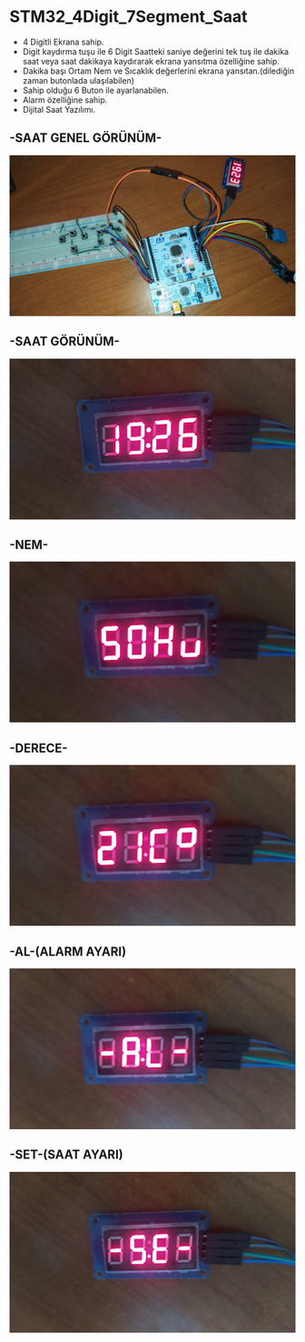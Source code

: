 # STM32_4Digit_7Segment_Saat
* 4 Digitli Ekrana sahip.
* Digit kaydırma tuşu ile 6 Digit Saatteki saniye değerini tek tuş ile dakika saat veya saat dakikaya kaydırarak ekrana yansıtma özelliğine sahip.
* Dakika başı Ortam Nem ve Sıcaklık değerlerini ekrana yansıtan.(dilediğin zaman butonlada ulaşılabilen)
* Sahip olduğu 6 Buton ile ayarlanabilen.
* Alarm özelliğine sahip.
* Dijital Saat Yazılımı.

## -SAAT GENEL GÖRÜNÜM-
![3DPCB](https://github.com/mesihcelik/STM32_4Digit_7Segment_Saat/blob/1a286ab6a0fa34269d9d0793339683827a774008/Genel%20Resim/Saat1.jpeg)
## -SAAT GÖRÜNÜM-
![3DPCB](https://github.com/mesihcelik/STM32_4Digit_7Segment_Saat/blob/8723a5e3e17ab67bb449753aed4514beeb2eb274/Genel%20Resim/Saat2.jpeg)
## -NEM-
![3DPCB](https://github.com/mesihcelik/STM32_4Digit_7Segment_Saat/blob/8723a5e3e17ab67bb449753aed4514beeb2eb274/Genel%20Resim/Saat3.jpeg)
## -DERECE-
![3DPCB](https://github.com/mesihcelik/STM32_4Digit_7Segment_Saat/blob/8723a5e3e17ab67bb449753aed4514beeb2eb274/Genel%20Resim/Saat4.jpeg)
## -AL-(ALARM AYARI)
![3DPCB](https://github.com/mesihcelik/STM32_4Digit_7Segment_Saat/blob/8723a5e3e17ab67bb449753aed4514beeb2eb274/Genel%20Resim/Saat5.jpeg)
## -SET-(SAAT AYARI)
![3DPCB](https://github.com/mesihcelik/STM32_4Digit_7Segment_Saat/blob/8723a5e3e17ab67bb449753aed4514beeb2eb274/Genel%20Resim/Saat6.jpeg)
